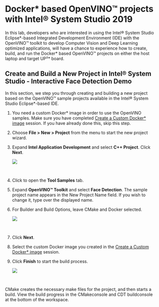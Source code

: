 
# Docker* based OpenVINO™ projects with Intel® System Studio 2019
In this lab, developers who are interested in using the Intel® System Studio Eclipse*-based Integrated Development Environment (IDE) with the OpenVINO™ toolkit to develop Computer Vision and Deep Learning optimized applications, will have a chance to experience how to create, build, and run the Docker* based OpenVINO™ projects on either the host laptop and target UP²* board.

## Create and Build a New Project in Intel® System Studio - Interactive Face Detection Demo

In this section, we step you through creating and building a new project based on the OpenVINO™ sample projects available in the Intel® System Studio Eclipse*-based IDE.

1. You need a custom Docker* image in order to use the OpenVINO samples. Make sure you have completed [Create a Custom Docker* image](https://github.com/intel-iot-devkit/smart-video-workshop/blob/master/up2-vision-kit/setup_intel_system_studio_2019.md#2--create-a-custom-docker-image) session. If you have already done this, skip this step. 
2. Choose **File > New > Project** from the menu to start the new project wizard.
3. Expand **Intel Application Development** and select **C++ Project**. Click **Next**.
    <br>
  
    ![](https://github.com/intel-iot-devkit/smart-video-workshop/blob/master/images/ISS2019_New_project_wizard.png)  
  
    <br>
    
4. Click to open the **Tool Samples** tab.
5. Expand **OpenVINO™ Toolkit** and select **Face Detection**. The sample project name appears in the New Project Name field. If you wish to change it, type over the displayed name.
6. For Builder and Build Options, leave CMake and Docker selected.
    <br>
  
    ![](https://github.com/intel-iot-devkit/smart-video-workshop/blob/master/images/Builder_and_Build_Options.JPG)  
  
    <br>
    
7. Click **Next**.
8. Select the custom Docker image you created in the [Create a Custom Docker* image](https://github.com/intel-iot-devkit/smart-video-workshop/blob/master/up2-vision-kit/setup_intel_system_studio_2019.md#2--create-a-custom-docker-image) session.
9. Click **Finish** to start the build process.
    <br>
  
    ![](https://github.com/intel-iot-devkit/smart-video-workshop/blob/master/images/Select_a_docker_container.png)  
  
    <br>
    
CMake creates the necessary make files for the project, and then starts a build. View the build progress in the CMakeconsole and CDT buildconsole at the bottom of the workspace.
